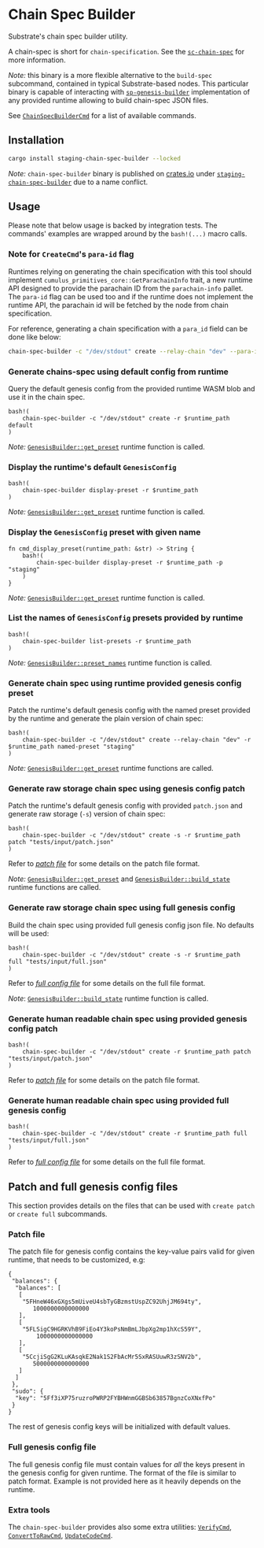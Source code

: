 # Chain Spec Builder

Substrate's chain spec builder utility.

A chain-spec is short for `chain-specification`. See the [`sc-chain-spec`](https://crates.io/docs.rs/sc-chain-spec/latest/sc_chain_spec)
for more information.

_Note:_ this binary is a more flexible alternative to the `build-spec` subcommand, contained in typical Substrate-based nodes.
This particular binary is capable of interacting with [`sp-genesis-builder`](https://docs.rs/sp-genesis-builder/latest/sp_genesis_builder/index.html)
implementation of any provided runtime allowing to build chain-spec JSON files.

See [`ChainSpecBuilderCmd`](https://docs.rs/staging-chain-spec-builder/6.0.0/staging_chain_spec_builder/enum.ChainSpecBuilderCmd.html)
for a list of available commands.

## Installation

```bash
cargo install staging-chain-spec-builder --locked
```

_Note:_ `chain-spec-builder` binary is published on [crates.io](https://crates.io) under
[`staging-chain-spec-builder`](https://crates.io/crates/staging-chain-spec-builder) due to a name conflict.

## Usage

Please note that below usage is backed by integration tests. The commands' examples are wrapped
around by the `bash!(...)` macro calls.

### Note for `CreateCmd`'s `para-id` flag

<!-- TODO: https://github.com/paritytech/polkadot-sdk/issues/8747 -->
Runtimes relying on generating the chain specification with this tool should
implement `cumulus_primitives_core::GetParachainInfo` trait, a new runtime API
designed to provide the parachain ID from the `parachain-info`
pallet. The `para-id` flag can be used too and if the runtime does not implement
the runtime API, the parachain id will be fetched by the node from chain
specification.

For reference, generating a chain specification with a `para_id` field can be
done like below:

```bash
chain-spec-builder -c "/dev/stdout" create --relay-chain "dev" --para-id 1000 -r $runtime_path named-preset "staging"
```

### Generate chains-spec using default config from runtime

Query the default genesis config from the provided runtime WASM blob and use it in the chain spec.

```rust,ignore
bash!(
	chain-spec-builder -c "/dev/stdout" create -r $runtime_path default
)
```

_Note:_ [`GenesisBuilder::get_preset`](https://docs.rs/sp-genesis-builder/latest/sp_genesis_builder/trait.GenesisBuilder.html#method.get_preset)
runtime function is called.

### Display the runtime's default `GenesisConfig`

```rust,ignore
bash!(
	chain-spec-builder display-preset -r $runtime_path
)
```

_Note:_ [`GenesisBuilder::get_preset`](https://docs.rs/sp-genesis-builder/latest/sp_genesis_builder/trait.GenesisBuilder.html#method.get_preset)
runtime function is called.

### Display the `GenesisConfig` preset with given name

```rust,ignore
fn cmd_display_preset(runtime_path: &str) -> String {
	bash!(
		chain-spec-builder display-preset -r $runtime_path -p "staging"
	)
}
```

_Note:_ [`GenesisBuilder::get_preset`](https://docs.rs/sp-genesis-builder/latest/sp_genesis_builder/trait.GenesisBuilder.html#method.get_preset)
runtime function is called.

### List the names of `GenesisConfig` presets provided by runtime

```rust,ignore
bash!(
	chain-spec-builder list-presets -r $runtime_path
)
```

_Note:_ [`GenesisBuilder::preset_names`](https://docs.rs/sp-genesis-builder/latest/sp_genesis_builder/trait.GenesisBuilder.html#method.preset_names)
runtime function is called.

### Generate chain spec using runtime provided genesis config preset

Patch the runtime's default genesis config with the named preset provided by the runtime and generate the plain
version of chain spec:

```rust,ignore
bash!(
	chain-spec-builder -c "/dev/stdout" create --relay-chain "dev" -r $runtime_path named-preset "staging"
)
```

_Note:_ [`GenesisBuilder::get_preset`](https://docs.rs/sp-genesis-builder/latest/sp_genesis_builder/trait.GenesisBuilder.html#method.get_preset)
runtime functions are called.

### Generate raw storage chain spec using genesis config patch

Patch the runtime's default genesis config with provided `patch.json` and generate raw
storage (`-s`) version of chain spec:

```rust,ignore
bash!(
	chain-spec-builder -c "/dev/stdout" create -s -r $runtime_path patch "tests/input/patch.json"
)
```

Refer to [_patch file_](#patch-file) for some details on the patch file format.

_Note:_ [`GenesisBuilder::get_preset`](https://docs.rs/sp-genesis-builder/latest/sp_genesis_builder/trait.GenesisBuilder.html#method.get_preset)
and
[`GenesisBuilder::build_state`](https://docs.rs/sp-genesis-builder/latest/sp_genesis_builder/trait.GenesisBuilder.html#method.build_state)
runtime functions are called.

### Generate raw storage chain spec using full genesis config

Build the chain spec using provided full genesis config json file. No defaults will be used:

```rust,ignore
bash!(
	chain-spec-builder -c "/dev/stdout" create -s -r $runtime_path full "tests/input/full.json"
)
```

Refer to [_full config file_](#full-genesis-config-file) for some details on the full file format.

_Note_: [`GenesisBuilder::build_state`](https://docs.rs/sp-genesis-builder/latest/sp_genesis_builder/trait.GenesisBuilder.html#method.build_state)
runtime function is called.

### Generate human readable chain spec using provided genesis config patch

```rust,ignore
bash!(
	chain-spec-builder -c "/dev/stdout" create -r $runtime_path patch "tests/input/patch.json"
)
```

Refer to [_patch file_](#patch-file) for some details on the patch file format.

### Generate human readable chain spec using provided full genesis config

```rust,ignore
bash!(
	chain-spec-builder -c "/dev/stdout" create -r $runtime_path full "tests/input/full.json"
)
```

Refer to [_full config file_](#full-genesis-config-file) for some details on the full file format.

## Patch and full genesis config files

This section provides details on the files that can be used with `create patch` or `create full` subcommands.

### Patch file

The patch file for genesis config contains the key-value pairs valid for given runtime, that needs to be customized,
 e.g:

```ignore
{
 "balances": {
  "balances": [
   [
    "5FHneW46xGXgs5mUiveU4sbTyGBzmstUspZC92UhjJM694ty",
       1000000000000000
   ],
   [
    "5FLSigC9HGRKVhB9FiEo4Y3koPsNmBmLJbpXg2mp1hXcS59Y",
        1000000000000000
   ],
   [
    "5CcjiSgG2KLuKAsqkE2Nak1S2FbAcMr5SxRASUuwR3zSNV2b",
       5000000000000000
   ]
  ]
 },
 "sudo": {
  "key": "5Ff3iXP75ruzroPWRP2FYBHWnmGGBSb63857BgnzCoXNxfPo"
 }
}
```

The rest of genesis config keys will be initialized with default values.

### Full genesis config file

The full genesis config file must contain values for _all_ the keys present in the genesis config for given runtime. The
format of the file is similar to patch format. Example is not provided here as it heavily depends on the runtime.

### Extra tools

The `chain-spec-builder` provides also some extra utilities: [`VerifyCmd`](https://docs.rs/staging-chain-spec-builder/latest/staging_chain_spec_builder/struct.VerifyCmd.html),
[`ConvertToRawCmd`](https://docs.rs/staging-chain-spec-builder/latest/staging_chain_spec_builder/struct.ConvertToRawCmd.html),
[`UpdateCodeCmd`](https://docs.rs/staging-chain-spec-builder/latest/staging_chain_spec_builder/struct.UpdateCodeCmd.html).
